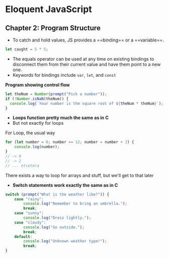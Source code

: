 # Eloquent JavaScript
## Chapter 2: Program Structure
- To catch and hold values,  JS provides a ==binding== or a ==variable==.
```javascript
let caught = 5 * 5;
```
- The equals operator can be used at any time on existing bindings to disconnect them from their current value and have them point to a new one.
- Keywords for bindings include `var`, `let`, and `const`

**Program showing control flow**
```javascript
let theNum = Number(prompt("Pick a number"));
if (!Number.isNaN(theNum)) {
  console.log(`Your number is the square root of ${theNum * theNum}`);
}
```
- __Loops function pretty much the same as in C__
- But not exactly for loops

For Loop, the usual way
```js
for (let number = 0; number <= 12; number = number + 2) {
    console.log(number);
}
// -> 0
// -> 2
// ... etcetera
```
There exists a way to loop for arrays and stuff, but we'll get to that later

- __Switch statements work exactly the same as in C__
```js
switch (prompt("What is the weather like?")) {
    case "rainy":
        console.log("Remember to bring an umbrella.");
        break;
    case "sunny":
        console.log("Dress lightly.");
    case "cloudy":
        console.log("Go outside.");
        break;
    default:
        console.log("Unknown weather type!");
        break;
}
```